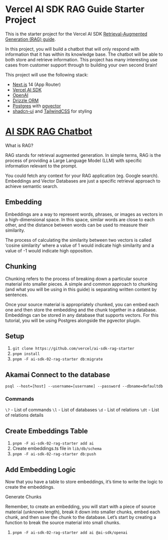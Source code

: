 # Vercel AI SDK RAG Guide Starter Project

This is the starter project for the Vercel AI SDK [Retrieval-Augmented Generation (RAG) guide](https://sdk.vercel.ai/docs/guides/rag-chatbot).

In this project, you will build a chatbot that will only respond with information that it has within its knowledge base. The chatbot will be able to both store and retrieve information. This project has many interesting use cases from customer support through to building your own second brain!

This project will use the following stack:

- [Next.js](https://nextjs.org) 14 (App Router)
- [Vercel AI SDK](https://sdk.vercel.ai/docs)
- [OpenAI](https://openai.com)
- [Drizzle ORM](https://orm.drizzle.team)
- [Postgres](https://www.postgresql.org/) with [ pgvector ](https://github.com/pgvector/pgvector)
- [shadcn-ui](https://ui.shadcn.com) and [TailwindCSS](https://tailwindcss.com) for styling

# [AI SDK RAG Chatbot](https://sdk.vercel.ai/docs/guides/rag-chatbot)

What is RAG?

RAG stands for retrieval augmented generation. In simple terms, RAG is the process of providing a Large Language Model (LLM) with specific information relevant to the prompt.

You could fetch any context for your RAG application (eg. Google search). Embeddings and Vector Databases are just a specific retrieval approach to achieve semantic search.

## Embedding

Embeddings are a way to represent words, phrases, or images as vectors in a high-dimensional space. In this space, similar words are close to each other, and the distance between words can be used to measure their similarity.

The process of calculating the similarity between two vectors is called ‘cosine similarity’ where a value of 1 would indicate high similarity and a value of -1 would indicate high opposition.

## Chunking

Chunking refers to the process of breaking down a particular source material into smaller pieces. A simple and common approach to chunking (and what you will be using in this guide) is separating written content by sentences.

Once your source material is appropriately chunked, you can embed each one and then store the embedding and the chunk together in a database. Embeddings can be stored in any database that supports vectors. For this tutorial, you will be using Postgres alongside the pgvector plugin.

## Setup

1. `git clone https://github.com/vercel/ai-sdk-rag-starter`
2. `pnpm install`
3. `pnpm -F ai-sdk-02-rag-starter db:migrate`

## Akamai Connect to the database

`psql --host=[host] --username=[username] --password --dbname=defaultdb`

### Commands

`\?` - List of commands
`\l` - List of databases
`\d` - List of relations
`\dt` - List of relations details

## Create Embeddings Table

1. `pnpm -F ai-sdk-02-rag-starter add ai`
2. Create embeddings.ts file in `lib/db/schema`
3. `pnpm -F ai-sdk-02-rag-starter db:push`

## Add Embedding Logic

Now that you have a table to store embeddings, it’s time to write the logic to create the embeddings.

Generate Chunks

Remember, to create an embedding, you will start with a piece of source material (unknown length), break it down into smaller chunks, embed each chunk, and then save the chunk to the database. Let’s start by creating a function to break the source material into small chunks.

1. `pnpm -F ai-sdk-02-rag-starter add ai @ai-sdk/openai`

